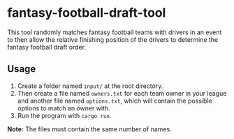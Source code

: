 # fantasy-football-draft-tool

This tool randomly matches fantasy football teams with drivers in an event to then allow the relative finishing position of the drivers to determine the fantasy football draft order.

## Usage

1. Create a folder named `input/` at the root directory.
2. Then create a file named `owners.txt` for each team owner in your league and another file named `options.txt`, which will contain the possible options to match an owner with.
3. Run the program with `cargo run`.

**Note:** The files must contain the same number of names.
